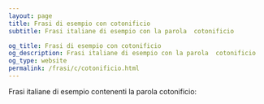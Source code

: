 ```yaml
---
layout: page
title: Frasi di esempio con cotonificio 
subtitle: Frasi italiane di esempio con la parola  cotonificio

og_title: Frasi di esempio con cotonificio 
og_description: Frasi italiane di esempio con la parola  cotonificio
og_type: website
permalink: /frasi/c/cotonificio.html
---
```


Frasi italiane di esempio contenenti la parola cotonificio:


